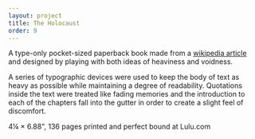 ```yaml
---
layout: project
title: The Holocaust
order: 9
---
```


A type-only pocket-sized paperback book made from a <a href="https://en.wikipedia.org/wiki/The_Holocaust" target="_blank">wikipedia article</a> and designed by playing with both ideas of heaviness and voidness.

A series of typographic devices were used to keep the body of text as heavy as possible while maintaining a degree of readability. Quotations inside the text were treated like fading memories and the introduction to each of the chapters fall into the gutter in order to create a slight feel of discomfort.

<p class="specifications">4&frac14; × 6.88", 136 pages printed and perfect bound at Lulu.com</p>